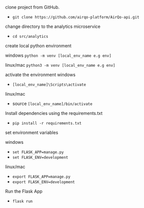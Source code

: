 clone project from GitHub.
- `git clone https://github.com/airqo-platform/AirQo-api.git`

change directory to the analytics microservice
- `cd src/analytics`

create local python environment

windows
`python -m venv [local_env_name e.g env]`

linux/mac
`python3 -m venv [local_env_name e.g env]`

activate the environment
windows

- `[local_env_name]\Scripts\activate`

linux/mac

- source `[local_env_name]/bin/activate`

Install dependencies using the requirements.txt
- `pip install -r requirements.txt`

set environment variables

windows
- `set FLASK_APP=manage.py`
- `set FLASK_ENV=development`

linux/mac
- `export FLASK_APP=manage.py`
- `export FLASK_ENV=development`


Run the Flask App
- `flask run`
